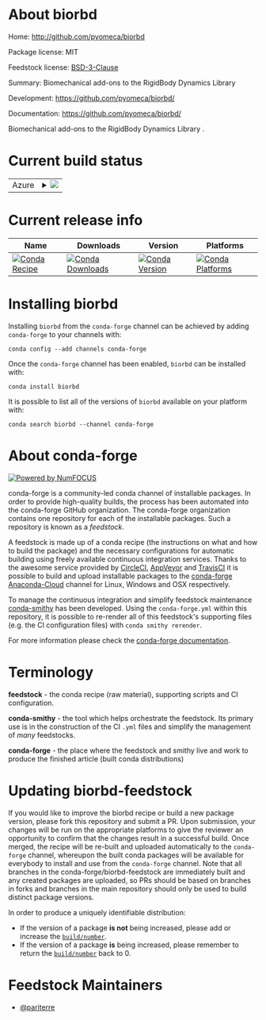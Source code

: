 About biorbd
============

Home: http://github.com/pyomeca/biorbd

Package license: MIT

Feedstock license: [BSD-3-Clause](https://github.com/conda-forge/biorbd-feedstock/blob/master/LICENSE.txt)

Summary: Biomechanical add-ons to the RigidBody Dynamics Library 

Development: https://github.com/pyomeca/biorbd/

Documentation: https://github.com/pyomeca/biorbd/

Biomechanical add-ons to the RigidBody Dynamics Library .


Current build status
====================


<table>
    
  <tr>
    <td>Azure</td>
    <td>
      <details>
        <summary>
          <a href="https://dev.azure.com/conda-forge/feedstock-builds/_build/latest?definitionId=6874&branchName=master">
            <img src="https://dev.azure.com/conda-forge/feedstock-builds/_apis/build/status/biorbd-feedstock?branchName=master">
          </a>
        </summary>
        <table>
          <thead><tr><th>Variant</th><th>Status</th></tr></thead>
          <tbody><tr>
              <td>linux_64_backendcasadibackend_name_in_buildCasadipython3.6.____cpython</td>
              <td>
                <a href="https://dev.azure.com/conda-forge/feedstock-builds/_build/latest?definitionId=6874&branchName=master">
                  <img src="https://dev.azure.com/conda-forge/feedstock-builds/_apis/build/status/biorbd-feedstock?branchName=master&jobName=linux&configuration=linux_64_backendcasadibackend_name_in_buildCasadipython3.6.____cpython" alt="variant">
                </a>
              </td>
            </tr><tr>
              <td>linux_64_backendcasadibackend_name_in_buildCasadipython3.7.____cpython</td>
              <td>
                <a href="https://dev.azure.com/conda-forge/feedstock-builds/_build/latest?definitionId=6874&branchName=master">
                  <img src="https://dev.azure.com/conda-forge/feedstock-builds/_apis/build/status/biorbd-feedstock?branchName=master&jobName=linux&configuration=linux_64_backendcasadibackend_name_in_buildCasadipython3.7.____cpython" alt="variant">
                </a>
              </td>
            </tr><tr>
              <td>linux_64_backendcasadibackend_name_in_buildCasadipython3.8.____cpython</td>
              <td>
                <a href="https://dev.azure.com/conda-forge/feedstock-builds/_build/latest?definitionId=6874&branchName=master">
                  <img src="https://dev.azure.com/conda-forge/feedstock-builds/_apis/build/status/biorbd-feedstock?branchName=master&jobName=linux&configuration=linux_64_backendcasadibackend_name_in_buildCasadipython3.8.____cpython" alt="variant">
                </a>
              </td>
            </tr><tr>
              <td>linux_64_backendcasadibackend_name_in_buildCasadipython3.9.____cpython</td>
              <td>
                <a href="https://dev.azure.com/conda-forge/feedstock-builds/_build/latest?definitionId=6874&branchName=master">
                  <img src="https://dev.azure.com/conda-forge/feedstock-builds/_apis/build/status/biorbd-feedstock?branchName=master&jobName=linux&configuration=linux_64_backendcasadibackend_name_in_buildCasadipython3.9.____cpython" alt="variant">
                </a>
              </td>
            </tr><tr>
              <td>linux_64_backendeigenbackend_name_in_buildEigen3python3.6.____cpython</td>
              <td>
                <a href="https://dev.azure.com/conda-forge/feedstock-builds/_build/latest?definitionId=6874&branchName=master">
                  <img src="https://dev.azure.com/conda-forge/feedstock-builds/_apis/build/status/biorbd-feedstock?branchName=master&jobName=linux&configuration=linux_64_backendeigenbackend_name_in_buildEigen3python3.6.____cpython" alt="variant">
                </a>
              </td>
            </tr><tr>
              <td>linux_64_backendeigenbackend_name_in_buildEigen3python3.7.____cpython</td>
              <td>
                <a href="https://dev.azure.com/conda-forge/feedstock-builds/_build/latest?definitionId=6874&branchName=master">
                  <img src="https://dev.azure.com/conda-forge/feedstock-builds/_apis/build/status/biorbd-feedstock?branchName=master&jobName=linux&configuration=linux_64_backendeigenbackend_name_in_buildEigen3python3.7.____cpython" alt="variant">
                </a>
              </td>
            </tr><tr>
              <td>linux_64_backendeigenbackend_name_in_buildEigen3python3.8.____cpython</td>
              <td>
                <a href="https://dev.azure.com/conda-forge/feedstock-builds/_build/latest?definitionId=6874&branchName=master">
                  <img src="https://dev.azure.com/conda-forge/feedstock-builds/_apis/build/status/biorbd-feedstock?branchName=master&jobName=linux&configuration=linux_64_backendeigenbackend_name_in_buildEigen3python3.8.____cpython" alt="variant">
                </a>
              </td>
            </tr><tr>
              <td>linux_64_backendeigenbackend_name_in_buildEigen3python3.9.____cpython</td>
              <td>
                <a href="https://dev.azure.com/conda-forge/feedstock-builds/_build/latest?definitionId=6874&branchName=master">
                  <img src="https://dev.azure.com/conda-forge/feedstock-builds/_apis/build/status/biorbd-feedstock?branchName=master&jobName=linux&configuration=linux_64_backendeigenbackend_name_in_buildEigen3python3.9.____cpython" alt="variant">
                </a>
              </td>
            </tr><tr>
              <td>osx_64_backendcasadibackend_name_in_buildCasadipython3.6.____cpython</td>
              <td>
                <a href="https://dev.azure.com/conda-forge/feedstock-builds/_build/latest?definitionId=6874&branchName=master">
                  <img src="https://dev.azure.com/conda-forge/feedstock-builds/_apis/build/status/biorbd-feedstock?branchName=master&jobName=osx&configuration=osx_64_backendcasadibackend_name_in_buildCasadipython3.6.____cpython" alt="variant">
                </a>
              </td>
            </tr><tr>
              <td>osx_64_backendcasadibackend_name_in_buildCasadipython3.7.____cpython</td>
              <td>
                <a href="https://dev.azure.com/conda-forge/feedstock-builds/_build/latest?definitionId=6874&branchName=master">
                  <img src="https://dev.azure.com/conda-forge/feedstock-builds/_apis/build/status/biorbd-feedstock?branchName=master&jobName=osx&configuration=osx_64_backendcasadibackend_name_in_buildCasadipython3.7.____cpython" alt="variant">
                </a>
              </td>
            </tr><tr>
              <td>osx_64_backendcasadibackend_name_in_buildCasadipython3.8.____cpython</td>
              <td>
                <a href="https://dev.azure.com/conda-forge/feedstock-builds/_build/latest?definitionId=6874&branchName=master">
                  <img src="https://dev.azure.com/conda-forge/feedstock-builds/_apis/build/status/biorbd-feedstock?branchName=master&jobName=osx&configuration=osx_64_backendcasadibackend_name_in_buildCasadipython3.8.____cpython" alt="variant">
                </a>
              </td>
            </tr><tr>
              <td>osx_64_backendcasadibackend_name_in_buildCasadipython3.9.____cpython</td>
              <td>
                <a href="https://dev.azure.com/conda-forge/feedstock-builds/_build/latest?definitionId=6874&branchName=master">
                  <img src="https://dev.azure.com/conda-forge/feedstock-builds/_apis/build/status/biorbd-feedstock?branchName=master&jobName=osx&configuration=osx_64_backendcasadibackend_name_in_buildCasadipython3.9.____cpython" alt="variant">
                </a>
              </td>
            </tr><tr>
              <td>osx_64_backendeigenbackend_name_in_buildEigen3python3.6.____cpython</td>
              <td>
                <a href="https://dev.azure.com/conda-forge/feedstock-builds/_build/latest?definitionId=6874&branchName=master">
                  <img src="https://dev.azure.com/conda-forge/feedstock-builds/_apis/build/status/biorbd-feedstock?branchName=master&jobName=osx&configuration=osx_64_backendeigenbackend_name_in_buildEigen3python3.6.____cpython" alt="variant">
                </a>
              </td>
            </tr><tr>
              <td>osx_64_backendeigenbackend_name_in_buildEigen3python3.7.____cpython</td>
              <td>
                <a href="https://dev.azure.com/conda-forge/feedstock-builds/_build/latest?definitionId=6874&branchName=master">
                  <img src="https://dev.azure.com/conda-forge/feedstock-builds/_apis/build/status/biorbd-feedstock?branchName=master&jobName=osx&configuration=osx_64_backendeigenbackend_name_in_buildEigen3python3.7.____cpython" alt="variant">
                </a>
              </td>
            </tr><tr>
              <td>osx_64_backendeigenbackend_name_in_buildEigen3python3.8.____cpython</td>
              <td>
                <a href="https://dev.azure.com/conda-forge/feedstock-builds/_build/latest?definitionId=6874&branchName=master">
                  <img src="https://dev.azure.com/conda-forge/feedstock-builds/_apis/build/status/biorbd-feedstock?branchName=master&jobName=osx&configuration=osx_64_backendeigenbackend_name_in_buildEigen3python3.8.____cpython" alt="variant">
                </a>
              </td>
            </tr><tr>
              <td>osx_64_backendeigenbackend_name_in_buildEigen3python3.9.____cpython</td>
              <td>
                <a href="https://dev.azure.com/conda-forge/feedstock-builds/_build/latest?definitionId=6874&branchName=master">
                  <img src="https://dev.azure.com/conda-forge/feedstock-builds/_apis/build/status/biorbd-feedstock?branchName=master&jobName=osx&configuration=osx_64_backendeigenbackend_name_in_buildEigen3python3.9.____cpython" alt="variant">
                </a>
              </td>
            </tr><tr>
              <td>win_64_numpy1.16python3.6.____cpython</td>
              <td>
                <a href="https://dev.azure.com/conda-forge/feedstock-builds/_build/latest?definitionId=6874&branchName=master">
                  <img src="https://dev.azure.com/conda-forge/feedstock-builds/_apis/build/status/biorbd-feedstock?branchName=master&jobName=win&configuration=win_64_numpy1.16python3.6.____cpython" alt="variant">
                </a>
              </td>
            </tr><tr>
              <td>win_64_numpy1.16python3.7.____cpython</td>
              <td>
                <a href="https://dev.azure.com/conda-forge/feedstock-builds/_build/latest?definitionId=6874&branchName=master">
                  <img src="https://dev.azure.com/conda-forge/feedstock-builds/_apis/build/status/biorbd-feedstock?branchName=master&jobName=win&configuration=win_64_numpy1.16python3.7.____cpython" alt="variant">
                </a>
              </td>
            </tr><tr>
              <td>win_64_numpy1.16python3.8.____cpython</td>
              <td>
                <a href="https://dev.azure.com/conda-forge/feedstock-builds/_build/latest?definitionId=6874&branchName=master">
                  <img src="https://dev.azure.com/conda-forge/feedstock-builds/_apis/build/status/biorbd-feedstock?branchName=master&jobName=win&configuration=win_64_numpy1.16python3.8.____cpython" alt="variant">
                </a>
              </td>
            </tr><tr>
              <td>win_64_numpy1.19python3.9.____cpython</td>
              <td>
                <a href="https://dev.azure.com/conda-forge/feedstock-builds/_build/latest?definitionId=6874&branchName=master">
                  <img src="https://dev.azure.com/conda-forge/feedstock-builds/_apis/build/status/biorbd-feedstock?branchName=master&jobName=win&configuration=win_64_numpy1.19python3.9.____cpython" alt="variant">
                </a>
              </td>
            </tr>
          </tbody>
        </table>
      </details>
    </td>
  </tr>
</table>

Current release info
====================

| Name | Downloads | Version | Platforms |
| --- | --- | --- | --- |
| [![Conda Recipe](https://img.shields.io/badge/recipe-biorbd-green.svg)](https://anaconda.org/conda-forge/biorbd) | [![Conda Downloads](https://img.shields.io/conda/dn/conda-forge/biorbd.svg)](https://anaconda.org/conda-forge/biorbd) | [![Conda Version](https://img.shields.io/conda/vn/conda-forge/biorbd.svg)](https://anaconda.org/conda-forge/biorbd) | [![Conda Platforms](https://img.shields.io/conda/pn/conda-forge/biorbd.svg)](https://anaconda.org/conda-forge/biorbd) |

Installing biorbd
=================

Installing `biorbd` from the `conda-forge` channel can be achieved by adding `conda-forge` to your channels with:

```
conda config --add channels conda-forge
```

Once the `conda-forge` channel has been enabled, `biorbd` can be installed with:

```
conda install biorbd
```

It is possible to list all of the versions of `biorbd` available on your platform with:

```
conda search biorbd --channel conda-forge
```


About conda-forge
=================

[![Powered by NumFOCUS](https://img.shields.io/badge/powered%20by-NumFOCUS-orange.svg?style=flat&colorA=E1523D&colorB=007D8A)](http://numfocus.org)

conda-forge is a community-led conda channel of installable packages.
In order to provide high-quality builds, the process has been automated into the
conda-forge GitHub organization. The conda-forge organization contains one repository
for each of the installable packages. Such a repository is known as a *feedstock*.

A feedstock is made up of a conda recipe (the instructions on what and how to build
the package) and the necessary configurations for automatic building using freely
available continuous integration services. Thanks to the awesome service provided by
[CircleCI](https://circleci.com/), [AppVeyor](https://www.appveyor.com/)
and [TravisCI](https://travis-ci.com/) it is possible to build and upload installable
packages to the [conda-forge](https://anaconda.org/conda-forge)
[Anaconda-Cloud](https://anaconda.org/) channel for Linux, Windows and OSX respectively.

To manage the continuous integration and simplify feedstock maintenance
[conda-smithy](https://github.com/conda-forge/conda-smithy) has been developed.
Using the ``conda-forge.yml`` within this repository, it is possible to re-render all of
this feedstock's supporting files (e.g. the CI configuration files) with ``conda smithy rerender``.

For more information please check the [conda-forge documentation](https://conda-forge.org/docs/).

Terminology
===========

**feedstock** - the conda recipe (raw material), supporting scripts and CI configuration.

**conda-smithy** - the tool which helps orchestrate the feedstock.
                   Its primary use is in the construction of the CI ``.yml`` files
                   and simplify the management of *many* feedstocks.

**conda-forge** - the place where the feedstock and smithy live and work to
                  produce the finished article (built conda distributions)


Updating biorbd-feedstock
=========================

If you would like to improve the biorbd recipe or build a new
package version, please fork this repository and submit a PR. Upon submission,
your changes will be run on the appropriate platforms to give the reviewer an
opportunity to confirm that the changes result in a successful build. Once
merged, the recipe will be re-built and uploaded automatically to the
`conda-forge` channel, whereupon the built conda packages will be available for
everybody to install and use from the `conda-forge` channel.
Note that all branches in the conda-forge/biorbd-feedstock are
immediately built and any created packages are uploaded, so PRs should be based
on branches in forks and branches in the main repository should only be used to
build distinct package versions.

In order to produce a uniquely identifiable distribution:
 * If the version of a package **is not** being increased, please add or increase
   the [``build/number``](https://conda.io/docs/user-guide/tasks/build-packages/define-metadata.html#build-number-and-string).
 * If the version of a package **is** being increased, please remember to return
   the [``build/number``](https://conda.io/docs/user-guide/tasks/build-packages/define-metadata.html#build-number-and-string)
   back to 0.

Feedstock Maintainers
=====================

* [@pariterre](https://github.com/pariterre/)

